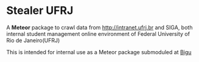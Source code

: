 # Stealer UFRJ

A __Meteor__ package to crawl data from http://intranet.ufrj.br and SIGA, 
both internal student management online environment of Federal University of Rio de Janeiro(UFRJ)

This is intended for internal use as a Meteor package submoduled at [Bigu](http://github.com/bigu21/bigu)

